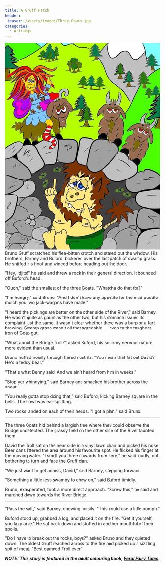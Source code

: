 ```yaml
---
title: A Gruff Patch
header:
 teaser: /assets/images/Three-Goats.jpg
categories:
  - Writings
---
```

<img src="/assets/images/Three-Goats.jpg">Bruno Gruff scratched his flea-bitten crotch and stared out the window. His brothers, Barney and Buford, bickered over the last patch of swamp grass. He sniffed his hoof and winced before heading out the door.

"Hey, idjits!" he said and threw a rock in their general direction. It bounced off Buford's head.

"Ouch," said the smallest of the three Goats. "Whatcha do that for?"

"I'm hungry," said Bruno. "And I don't have any appetite for the mud puddle mulch you two jack-wagons have made."

"I heard the pickings are better on the other side of the River," said Barney. He wasn't quite as gaunt as the other two, but his stomach issued its complaint just the same. It wasn't clear whether there was a burp or a fart brewing. Swamp grass wasn't all that agreeable--- even to the toughest iron of Goat-gut.

"What about the Bridge Troll?" asked Buford, his squirmy nervous nature more evident than usual.

Bruno huffed noisily through flared nostrils. "You mean that fat oaf David? He's a teddy bear."

"That's what Benny said. And we ain't heard from him in weeks."

"Stop yer whinnying," said Barney and smacked his brother across the snout.

"You really gotta stop doing that," said Buford, kicking Barney square in the bells. The howl was ear-splitting.

Two rocks landed on each of their heads. "I got a plan," said Bruno.

***

The three Goats hid behind a largish tree where they could observe the Bridge undetected. The grassy field on the other side of the River taunted them.

David the Troll sat on the near side in a vinyl lawn chair and picked his nose. Beer cans littered the area around his favourite spot. He flicked his finger at the moving water. "I smell you three cowards from here," he said loudly, not bothering to turn and face the Gruff clan.

"We just want to get across, David," said Barney, stepping forward.

"Something a little less swampy to chew on," said Buford timidly.

Bruno, exasperated, took a more direct approach. "Screw this," he said and marched down towards the River Bridge.

***

"Pass the salt," said Barney, chewing noisily. "This could use a little oomph."

Buford stood up, grabbed a log, and placed it on the fire. "Get it yourself, you lazy arse." He sat back down and stuffed in another mouthful of their spoils.

"Do I have to break out the rocks, boys?" asked Bruno and they quieted down. The oldest Gruff reached across to the fire and picked up a sizzling spit of meat. "Best damned Troll ever."

***NOTE: This story is featured in the adult colouring book, <a href="http://maniacalconfessions.com/coming-soon/">Feral Fairy Tales</a>.***